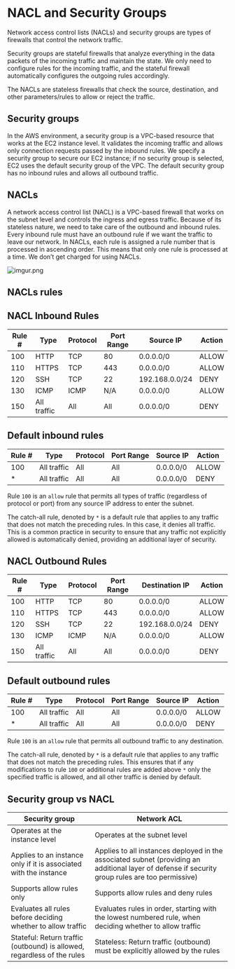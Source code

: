# NACL and Security Groups

Network access control lists (NACLs) and security groups are types of firewalls that control the network traffic.

Security groups are stateful firewalls that analyze everything in the data packets of the incoming traffic and maintain the state. We only need to configure rules for the incoming traffic, and the stateful firewall automatically configures the outgoing rules accordingly.

The NACLs are stateless firewalls that check the source, destination, and other parameters/rules to allow or reject the traffic.

## Security groups

In the AWS environment, a security group is a VPC-based resource that works at the EC2 instance level. It validates the incoming traffic and allows only connection requests passed by the inbound rules. We specify a security group to secure our EC2 instance; if no security group is selected, EC2 uses the default security group of the VPC. The default security group has no inbound rules and allows all outbound traffic.

## NACLs

A network access control list (NACL) is a VPC-based firewall that works on the subnet level and controls the ingress and egress traffic. Because of its stateless nature, we need to take care of the outbound and inbound rules. Every inbound rule must have an outbound rule if we want the traffic to leave our network. In NACLs, each rule is assigned a rule number that is processed in ascending order. This means that only one rule is processed at a time. We don’t get charged for using NACLs.

![imgur.png](https://i.imgur.com/pAo19WR.png)

## NACLs rules

## NACL Inbound Rules

| Rule # | Type        | Protocol | Port Range | Source IP      | Action |
| ------ | ----------- | -------- | ---------- | -------------- | ------ |
| 100    | HTTP        | TCP      | 80         | 0.0.0.0/0      | ALLOW  |
| 110    | HTTPS       | TCP      | 443        | 0.0.0.0/0      | ALLOW  |
| 120    | SSH         | TCP      | 22         | 192.168.0.0/24 | DENY   |
| 130    | ICMP        | ICMP     | N/A        | 0.0.0.0/0      | ALLOW  |
| 150    | All traffic | All      | All        | 0.0.0.0/0      | DENY   |

## Default inbound rules

| Rule # | Type        | Protocol | Port Range | Source IP | Action |
| ------ | ----------- | -------- | ---------- | --------- | ------ |
| 100    | All traffic | All      | All        | 0.0.0.0/0 | ALLOW  |
| \*     | All traffic | All      | All        | 0.0.0.0/0 | DENY   |

Rule `100` is an `allow` rule that permits all types of traffic (regardless of protocol or port) from any source IP address to enter the subnet.

The catch-all rule, denoted by `*` is a default rule that applies to any traffic that does not match the preceding rules. In this case, it denies all traffic. This is a common practice in security to ensure that any traffic not explicitly allowed is automatically denied, providing an additional layer of security.

## NACL Outbound Rules

| Rule # | Type        | Protocol | Port Range | Destination IP | Action |
| ------ | ----------- | -------- | ---------- | -------------- | ------ |
| 100    | HTTP        | TCP      | 80         | 0.0.0.0/0      | ALLOW  |
| 110    | HTTPS       | TCP      | 443        | 0.0.0.0/0      | ALLOW  |
| 120    | SSH         | TCP      | 22         | 192.168.0.0/24 | DENY   |
| 130    | ICMP        | ICMP     | N/A        | 0.0.0.0/0      | ALLOW  |
| 150    | All traffic | All      | All        | 0.0.0.0/0      | DENY   |

## Default outbound rules

| Rule # | Type        | Protocol | Port Range | Source IP | Action |
| ------ | ----------- | -------- | ---------- | --------- | ------ |
| 100    | All traffic | All      | All        | 0.0.0.0/0 | ALLOW  |
| \*     | All traffic | All      | All        | 0.0.0.0/0 | DENY   |

Rule `100` is an `allow` rule that permits all outbound traffic to any destination.

The catch-all rule, denoted by `*` is a default rule that applies to any traffic that does not match the preceding rules. This ensures that if any modifications to rule `100` or additional rules are added above `*` only the specified traffic is allowed, and all other traffic is denied by default.

## Security group vs NACL

| Security group                                                          | Network ACL                                                                                                                                      |
| ----------------------------------------------------------------------- | ------------------------------------------------------------------------------------------------------------------------------------------------ |
| Operates at the instance level                                          | Operates at the subnet level                                                                                                                     |
| Applies to an instance only if it is associated with the instance       | Applies to all instances deployed in the associated subnet (providing an additional layer of defense if security group rules are too permissive) |
| Supports allow rules only                                               | Supports allow rules and deny rules                                                                                                              |
| Evaluates all rules before deciding whether to allow traffic            | Evaluates rules in order, starting with the lowest numbered rule, when deciding whether to allow traffic                                         |
| Stateful: Return traffic (outbound) is allowed, regardless of the rules | Stateless: Return traffic (outbound) must be explicitly allowed by the rules                                                                     |
